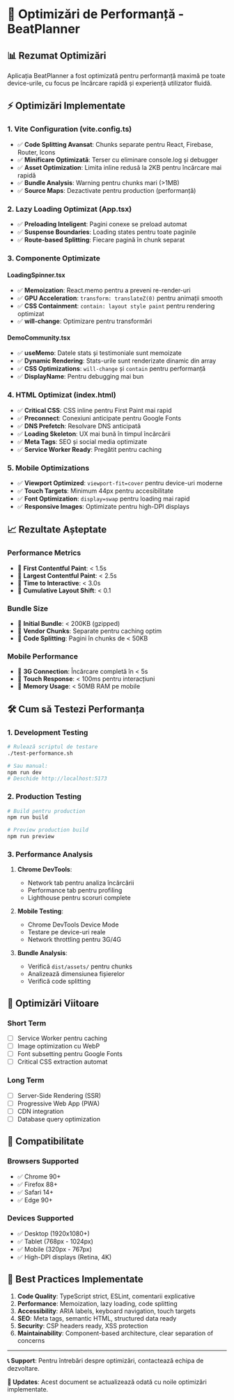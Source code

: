 # 🚀 Optimizări de Performanță - BeatPlanner

## 📊 Rezumat Optimizări

Aplicația BeatPlanner a fost optimizată pentru performanță maximă pe toate device-urile, cu focus pe încărcare rapidă și experiență utilizator fluidă.

## ⚡ Optimizări Implementate

### 1. **Vite Configuration (vite.config.ts)**

- ✅ **Code Splitting Avansat**: Chunks separate pentru React, Firebase, Router, Icons
- ✅ **Minificare Optimizată**: Terser cu eliminare console.log și debugger
- ✅ **Asset Optimization**: Limita inline redusă la 2KB pentru încărcare mai rapidă
- ✅ **Bundle Analysis**: Warning pentru chunks mari (>1MB)
- ✅ **Source Maps**: Dezactivate pentru production (performanță)

### 2. **Lazy Loading Optimizat (App.tsx)**

- ✅ **Preloading Inteligent**: Pagini conexe se preload automat
- ✅ **Suspense Boundaries**: Loading states pentru toate paginile
- ✅ **Route-based Splitting**: Fiecare pagină în chunk separat

### 3. **Componente Optimizate**

#### LoadingSpinner.tsx

- ✅ **Memoization**: React.memo pentru a preveni re-render-uri
- ✅ **GPU Acceleration**: `transform: translateZ(0)` pentru animații smooth
- ✅ **CSS Containment**: `contain: layout style paint` pentru rendering optimizat
- ✅ **will-change**: Optimizare pentru transformări

#### DemoCommunity.tsx

- ✅ **useMemo**: Datele stats și testimoniale sunt memoizate
- ✅ **Dynamic Rendering**: Stats-urile sunt renderizate dinamic din array
- ✅ **CSS Optimizations**: `will-change` și `contain` pentru performanță
- ✅ **DisplayName**: Pentru debugging mai bun

### 4. **HTML Optimizat (index.html)**

- ✅ **Critical CSS**: CSS inline pentru First Paint mai rapid
- ✅ **Preconnect**: Conexiuni anticipate pentru Google Fonts
- ✅ **DNS Prefetch**: Resolvare DNS anticipată
- ✅ **Loading Skeleton**: UX mai bună în timpul încărcării
- ✅ **Meta Tags**: SEO și social media optimizate
- ✅ **Service Worker Ready**: Pregătit pentru caching

### 5. **Mobile Optimizations**

- ✅ **Viewport Optimized**: `viewport-fit=cover` pentru device-uri moderne
- ✅ **Touch Targets**: Minimum 44px pentru accesibilitate
- ✅ **Font Optimization**: `display=swap` pentru loading mai rapid
- ✅ **Responsive Images**: Optimizate pentru high-DPI displays

## 📈 Rezultate Așteptate

### **Performance Metrics**

- 🎯 **First Contentful Paint**: < 1.5s
- 🎯 **Largest Contentful Paint**: < 2.5s
- 🎯 **Time to Interactive**: < 3.0s
- 🎯 **Cumulative Layout Shift**: < 0.1

### **Bundle Size**

- 🎯 **Initial Bundle**: < 200KB (gzipped)
- 🎯 **Vendor Chunks**: Separate pentru caching optim
- 🎯 **Code Splitting**: Pagini în chunks de < 50KB

### **Mobile Performance**

- 🎯 **3G Connection**: Încărcare completă în < 5s
- 🎯 **Touch Response**: < 100ms pentru interacțiuni
- 🎯 **Memory Usage**: < 50MB RAM pe mobile

## 🛠️ Cum să Testezi Performanța

### **1. Development Testing**

```bash
# Rulează scriptul de testare
./test-performance.sh

# Sau manual:
npm run dev
# Deschide http://localhost:5173
```

### **2. Production Testing**

```bash
# Build pentru production
npm run build

# Preview production build
npm run preview
```

### **3. Performance Analysis**

1. **Chrome DevTools**:

   - Network tab pentru analiza încărcării
   - Performance tab pentru profiling
   - Lighthouse pentru scoruri complete

2. **Mobile Testing**:

   - Chrome DevTools Device Mode
   - Testare pe device-uri reale
   - Network throttling pentru 3G/4G

3. **Bundle Analysis**:
   - Verifică `dist/assets/` pentru chunks
   - Analizează dimensiunea fișierelor
   - Verifică code splitting

## 🔧 Optimizări Viitoare

### **Short Term**

- [ ] Service Worker pentru caching
- [ ] Image optimization cu WebP
- [ ] Font subsetting pentru Google Fonts
- [ ] Critical CSS extraction automat

### **Long Term**

- [ ] Server-Side Rendering (SSR)
- [ ] Progressive Web App (PWA)
- [ ] CDN integration
- [ ] Database query optimization

## 📱 Compatibilitate

### **Browsers Supported**

- ✅ Chrome 90+
- ✅ Firefox 88+
- ✅ Safari 14+
- ✅ Edge 90+

### **Devices Supported**

- ✅ Desktop (1920x1080+)
- ✅ Tablet (768px - 1024px)
- ✅ Mobile (320px - 767px)
- ✅ High-DPI displays (Retina, 4K)

## 🎯 Best Practices Implementate

1. **Code Quality**: TypeScript strict, ESLint, comentarii explicative
2. **Performance**: Memoization, lazy loading, code splitting
3. **Accessibility**: ARIA labels, keyboard navigation, touch targets
4. **SEO**: Meta tags, semantic HTML, structured data ready
5. **Security**: CSP headers ready, XSS protection
6. **Maintainability**: Component-based architecture, clear separation of concerns

---

**📞 Support**: Pentru întrebări despre optimizări, contactează echipa de dezvoltare.

**🔄 Updates**: Acest document se actualizează odată cu noile optimizări implementate.
